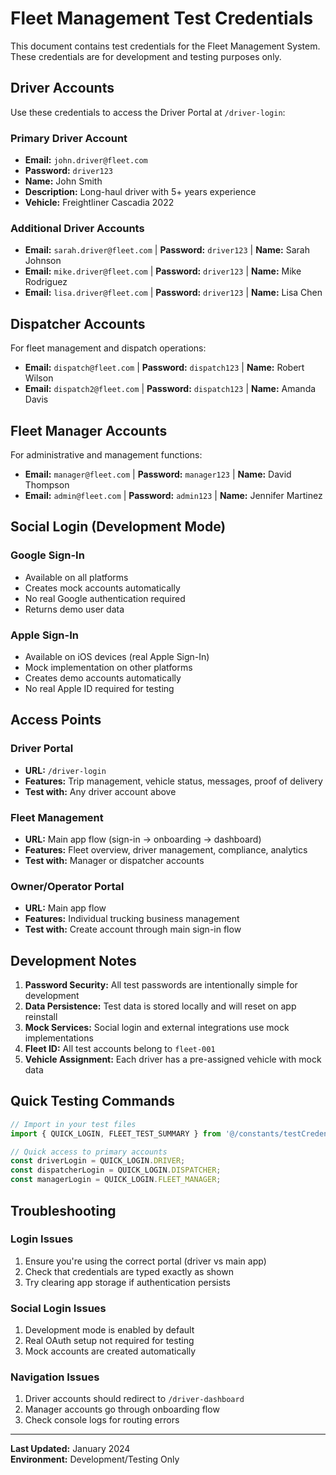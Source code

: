 # Fleet Management Test Credentials

This document contains test credentials for the Fleet Management System. These credentials are for development and testing purposes only.

## Driver Accounts

Use these credentials to access the Driver Portal at `/driver-login`:

### Primary Driver Account
- **Email:** `john.driver@fleet.com`
- **Password:** `driver123`
- **Name:** John Smith
- **Description:** Long-haul driver with 5+ years experience
- **Vehicle:** Freightliner Cascadia 2022

### Additional Driver Accounts
- **Email:** `sarah.driver@fleet.com` | **Password:** `driver123` | **Name:** Sarah Johnson
- **Email:** `mike.driver@fleet.com` | **Password:** `driver123` | **Name:** Mike Rodriguez  
- **Email:** `lisa.driver@fleet.com` | **Password:** `driver123` | **Name:** Lisa Chen

## Dispatcher Accounts

For fleet management and dispatch operations:

- **Email:** `dispatch@fleet.com` | **Password:** `dispatch123` | **Name:** Robert Wilson
- **Email:** `dispatch2@fleet.com` | **Password:** `dispatch123` | **Name:** Amanda Davis

## Fleet Manager Accounts

For administrative and management functions:

- **Email:** `manager@fleet.com` | **Password:** `manager123` | **Name:** David Thompson
- **Email:** `admin@fleet.com` | **Password:** `admin123` | **Name:** Jennifer Martinez

## Social Login (Development Mode)

### Google Sign-In
- Available on all platforms
- Creates mock accounts automatically
- No real Google authentication required
- Returns demo user data

### Apple Sign-In
- Available on iOS devices (real Apple Sign-In)
- Mock implementation on other platforms
- Creates demo accounts automatically
- No real Apple ID required for testing

## Access Points

### Driver Portal
- **URL:** `/driver-login`
- **Features:** Trip management, vehicle status, messages, proof of delivery
- **Test with:** Any driver account above

### Fleet Management
- **URL:** Main app flow (sign-in → onboarding → dashboard)
- **Features:** Fleet overview, driver management, compliance, analytics
- **Test with:** Manager or dispatcher accounts

### Owner/Operator Portal
- **URL:** Main app flow
- **Features:** Individual trucking business management
- **Test with:** Create account through main sign-in flow

## Development Notes

1. **Password Security:** All test passwords are intentionally simple for development
2. **Data Persistence:** Test data is stored locally and will reset on app reinstall
3. **Mock Services:** Social login and external integrations use mock implementations
4. **Fleet ID:** All test accounts belong to `fleet-001`
5. **Vehicle Assignment:** Each driver has a pre-assigned vehicle with mock data

## Quick Testing Commands

```javascript
// Import in your test files
import { QUICK_LOGIN, FLEET_TEST_SUMMARY } from '@/constants/testCredentials';

// Quick access to primary accounts
const driverLogin = QUICK_LOGIN.DRIVER;
const dispatcherLogin = QUICK_LOGIN.DISPATCHER;
const managerLogin = QUICK_LOGIN.FLEET_MANAGER;
```

## Troubleshooting

### Login Issues
1. Ensure you're using the correct portal (driver vs main app)
2. Check that credentials are typed exactly as shown
3. Try clearing app storage if authentication persists

### Social Login Issues
1. Development mode is enabled by default
2. Real OAuth setup not required for testing
3. Mock accounts are created automatically

### Navigation Issues
1. Driver accounts should redirect to `/driver-dashboard`
2. Manager accounts go through onboarding flow
3. Check console logs for routing errors

---

**Last Updated:** January 2024  
**Environment:** Development/Testing Only